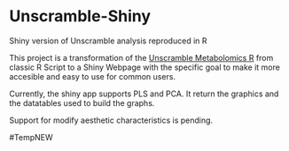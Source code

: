 # Unscramble-Shiny
Shiny version of Unscramble analysis reproduced in R

This project is a transformation of the [Unscramble Metabolomics R](https://github.com/CrisBMoya/Unscramble-Metabolomics-R) from classic R Script to a Shiny Webpage with the specific goal to make it more accesible and easy to use for common users.

Currently, the shiny app supports PLS and PCA. It return the graphics and the datatables used to build the graphs.

Support for modify aesthetic characteristics is pending.

#TempNEW